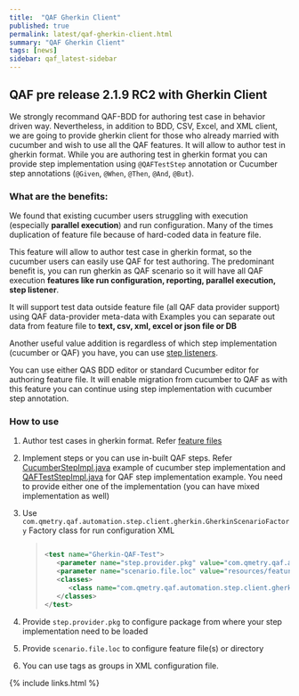 ```yaml
---
title:  "QAF Gherkin Client"
published: true
permalink: latest/qaf-gherkin-client.html
summary: "QAF Gherkin Client"
tags: [news]
sidebar: qaf_latest-sidebar
---
```



## QAF pre release 2.1.9 RC2 with Gherkin Client 

We strongly recommand QAF-BDD for authoring test case in behavior driven way. Nevertheless, in addition to BDD, CSV, Excel, and XML client, we are going to provide gherkin client for those who already married with cucumber and wish to use all the QAF features. It will allow to author test in gherkin format. While you are authoring test in gherkin format you can provide step implementation using `@QAFTestStep` annotation or Cucumber step annotations (`@Given`, `@When`, `@Then`, `@And`, `@But`). 

### What are the benefits:
We found that existing cucumber users struggling with execution (especially **parallel execution**) and run configuration. Many of the times duplication of feature file because of hard-coded data in feature file.

This feature will allow to author test case in gherkin format, so the cucumber users can easily use QAF for test authoring. 
The predominant benefit is, you can run gherkin as QAF scenario so it will have all QAF execution **features like run configuration, reporting, parallel execution, step listener**.

It will support test data outside feature file (all QAF data provider support) using QAF data-provider meta-data with Examples you can separate out data from feature file to **text, csv, xml, excel or json file or DB**

Another useful value addition is regardless of which step implementation (cucumber or QAF) you have, you can use [step listeners]( https://qmetry.github.io/qaf/latest/qaf_listeners.html#teststep-listener).

You can use either QAS BDD editor or standard Cucumber editor for authoring feature file.
It will enable migration from cucumber to QAF as with this feature you can continue using step implementation with cucumber step annotation.

### How to use

1.	Author test cases in gherkin format. Refer [feature files](https://github.com/qmetry/qaf/tree/master/test/resources/features) 

2.	Implement steps or you can use in-built QAF steps. Refer [CucumberStepImpl.java](https://github.com/qmetry/qaf/blob/master/test/src/com/qmetry/qaf/automation/impl/step/cucumber/CucumberStepImpl.java) example of cucumber step implementation and [QAFTestStepImpl.java](https://github.com/qmetry/qaf/blob/master/test/src/com/qmetry/qaf/automation/impl/step/qaf/QAFTestStepImpl.java) for QAF step implementation example. You need to provide either one of the implementation (you can have mixed implementation as well)

3.	Use `com.qmetry.qaf.automation.step.client.gherkin.GherkinScenarioFactory` Factory class for run configuration XML

	> ``` xml
	> 
	> <test name="Gherkin-QAF-Test">
	>    <parameter name="step.provider.pkg" value="com.qmetry.qaf.automation.impl.step.qaf" />
	>    <parameter name="scenario.file.loc" value="resources/features" />
	>    <classes>
	>       <class name="com.qmetry.qaf.automation.step.client.gherkin.GherkinScenarioFactory" />
	>    </classes>
	> </test>
	> 
	> ```
	> 

4.	Provide  `step.provider.pkg` to configure package from where your step implementation need to be loaded
5.	Provide `scenario.file.loc` to configure feature file(s) or directory 
6.	You can use tags as groups in XML configuration file.



{% include links.html %}
